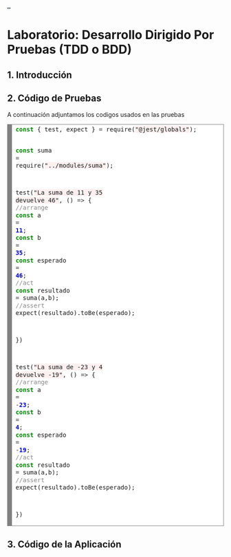 <p align="left">
  <img src="unir.png" style="zoom:10%;" width="80" title="UNIR">
</p>

# Laboratorio: Desarrollo Dirigido Por Pruebas (TDD o BDD)

## 1. Introducción

## 2. Código de Pruebas

A continuación adjuntamos los codigos usados en las pruebas

<!-- HTML generated using hilite.me --><div style="background: #ffffff; overflow:auto;width:auto;border:solid gray;border-width:.1em .1em .1em .8em;padding:.2em .6em;"><pre style="margin: 0; line-height: 125%"><span style="color: #008800; font-weight: bold">const</span> { test, expect } <span style="color: #333333">=</span> require(<span style="background-color: #fff0f0">&quot;@jest/globals&quot;</span>);
<span style="color: #008800; font-weight: bold">const</span> suma <span style="color: #333333">=</span> require(<span style="background-color: #fff0f0">&quot;../modules/suma&quot;</span>);


test(<span style="background-color: #fff0f0">&quot;La suma de 11 y 35 devuelve 46&quot;</span>, () <span style="color: #333333">=&gt;</span> {
    <span style="color: #888888">//arrange</span>
    <span style="color: #008800; font-weight: bold">const</span> a <span style="color: #333333">=</span> <span style="color: #0000DD; font-weight: bold">11</span>;
    <span style="color: #008800; font-weight: bold">const</span> b <span style="color: #333333">=</span> <span style="color: #0000DD; font-weight: bold">35</span>;
    <span style="color: #008800; font-weight: bold">const</span> esperado <span style="color: #333333">=</span> <span style="color: #0000DD; font-weight: bold">46</span>;
    <span style="color: #888888">//act</span>
    <span style="color: #008800; font-weight: bold">const</span> resultado <span style="color: #333333">=</span> suma(a,b);
    <span style="color: #888888">//assert</span>
    expect(resultado).toBe(esperado);
    
})

test(<span style="background-color: #fff0f0">&quot;La suma de -23 y 4 devuelve -19&quot;</span>, () <span style="color: #333333">=&gt;</span> {
    <span style="color: #888888">//arrange</span>
    <span style="color: #008800; font-weight: bold">const</span> a <span style="color: #333333">=</span> <span style="color: #333333">-</span><span style="color: #0000DD; font-weight: bold">23</span>;
    <span style="color: #008800; font-weight: bold">const</span> b <span style="color: #333333">=</span> <span style="color: #0000DD; font-weight: bold">4</span>;
    <span style="color: #008800; font-weight: bold">const</span> esperado <span style="color: #333333">=</span> <span style="color: #333333">-</span><span style="color: #0000DD; font-weight: bold">19</span>;
    <span style="color: #888888">//act</span>
    <span style="color: #008800; font-weight: bold">const</span> resultado <span style="color: #333333">=</span> suma(a,b);
    <span style="color: #888888">//assert</span>
    expect(resultado).toBe(esperado);

})
</pre></div>







## 3. Código de la Aplicación



